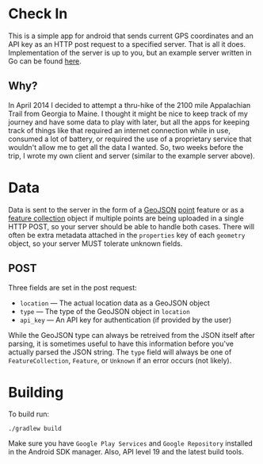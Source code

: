 # Check In

This is a simple app for android that sends current GPS coordinates and an API
key as an HTTP post request to a specified server. That is all it does.
Implementation of the server is up to you, but an example server written in Go
can be found [here](https://gist.github.com/SamWhited/9941159).

## Why?

In April 2014 I decided to attempt a thru-hike of the 2100 mile Appalachian
Trail from Georgia to Maine. I thought it might be nice to keep track of my
journey and have some data to play with later, but all the apps for keeping
track of things like that required an internet connection while in use, consumed
a lot of battery, or required the use of a proprietary service that wouldn't
allow me to get all the data I wanted. So, two weeks before the trip, I wrote my
own client and server (similar to the example server above).

# Data

Data is sent to the server in the form of a [GeoJSON][geojson] [point][point]
feature or as a [feature collection][featurecol] object if multiple points are
being uploaded in a single HTTP POST, so your server should be able to handle
both cases. There will often be extra metadata attached in the `properties` key
of each `geometry` object, so your server MUST tolerate unknown fields.

## POST

Three fields are set in the post request:

 - `location` — The actual location data as a GeoJSON object
 - `type` — The type of the GeoJSON object in `location`
 - `api_key` — An API key for authentication (if provided by the user)

While the GeoJSON type can always be retreived from the JSON itself after
parsing, it is sometimes useful to have this information before you've actually
parsed the JSON string. The `type` field will always be one of
`FeatureCollection`, `Feature`, or `Unknown` if an error occurs (not likely).

# Building

To build run:

    ./gradlew build

Make sure you have `Google Play Services` and `Google Repository` installed in
the Android SDK manager. Also, API level 19 and the latest build tools.

[geojson]: http://geojson.org/geojson-spec.html#feature-collection-objects
[point]: http://geojson.org/geojson-spec.html#point
[featurecol]: http://geojson.org/geojson-spec.html#feature-collection-objects
